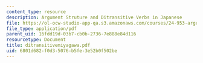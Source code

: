 ```yaml
---
content_type: resource
description: Argument Struture and Ditransitive Verbs in Japanese
file: https://ol-ocw-studio-app-qa.s3.amazonaws.com/courses/24-953-argument-structure-and-syntax-spring-2003/6801d682f0d35076b5fe3e52b0f502be_ditransitivemiyagawa.pdf
file_type: application/pdf
parent_uid: 16fdd19d-03b7-cb0b-2736-7e888e84d116
resourcetype: Document
title: ditransitivemiyagawa.pdf
uid: 6801d682-f0d3-5076-b5fe-3e52b0f502be
---
```

